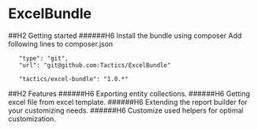 ExcelBundle
===========
##H2 Getting started
######H6 Install the bundle using composer
Add following lines to composer.json 

       "type": "git",
       "url": "git@github.com:Tactics/ExcelBundle"
     
       "tactics/excel-bundle": "1.0.*" 
     
    
##H2 Features
######H6 Exporting entity collections.
######H6 Getting excel file from excel template.
######H6 Extending the report builder for your customizing needs.
######H6 Customize used helpers for optimal customization.
